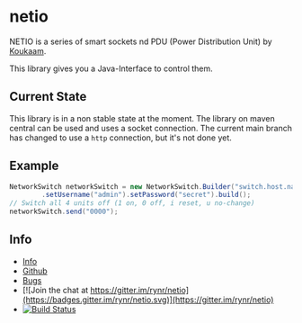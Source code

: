 netio
=====

NETIO is a series of smart sockets nd PDU (Power Distribution Unit) by
[Koukaam](http://www.koukaam.se/kkm/index.php).

This library gives you a Java-Interface to control them.

Current State
-------------

This library is in a non stable state at the moment. The library on
maven central can be used and uses a socket connection. The current
main branch has changed to use a `http` connection, but it's not done
yet.

Example
-------

```java
NetworkSwitch networkSwitch = new NetworkSwitch.Builder("switch.host.name", 2345)
        .setUsername("admin").setPassword("secret").build();
// Switch all 4 units off (1 on, 0 off, i reset, u no-change)
networkSwitch.send("0000");
```

Info
----

 - [Info](https://rynr.github.io/netio/)
 - [Github](https://github.com/rynr/netio)
 - [Bugs](https://github.com/rynr/netio/issues)
 - [![Join the chat at https://gitter.im/rynr/netio](https://badges.gitter.im/rynr/netio.svg)](https://gitter.im/rynr/netio)
 - [![Build Status](https://github.com/rynr/netio/actions/workflows/maven.yml/badge.svg?branch=master)](https://travis-ci.org/rynr/netio)

